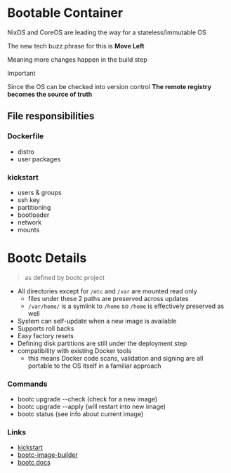 # Bootable Container
NixOS and CoreOS are leading the way for a stateless/immutable OS

The new tech buzz phrase for this is __Move Left__

Meaning more changes happen in the build step

> [!IMPORTANT]
> Since the OS can be checked into version control
> __The remote registry becomes the source of truth__

## File responsibilities
### Dockerfile
  - distro
  - user packages
### kickstart
  - users & groups
  - ssh key
  - partitioning
  - bootloader
  - network
  - mounts
# Bootc Details
> as defined by bootc project

- All directories except for `/etc` and `/var` are mounted read only
  - files under these 2 paths are preserved across updates
  - `/var/home/` is a symlink to `/home` so `/home` is effectively preserved as well
- System can self-update when a new image is available
- Supports roll backs
- Easy factory resets
- Defining disk partitions are still under the deployment step
- compatibility with existing Docker tools
  - this means Docker code scans, validation and signing are all portable to the OS itself in a familiar approach


### Commands
- bootc upgrade --check (check for a new image)
- bootc upgrade --apply (will restart into new image)
- bootc status (see info about current image)

### Links
- [kickstart](https://pykickstart.readthedocs.io/en/latest/kickstart-docs.html)
- [bootc-image-builder](https://github.com/osbuild/bootc-image-builder)
- [bootc docs](https://containers.github.io/bootc)
